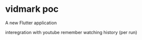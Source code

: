 # vidmark poc

A new Flutter application 

interegration with youtube 
remember watching history (per run)


